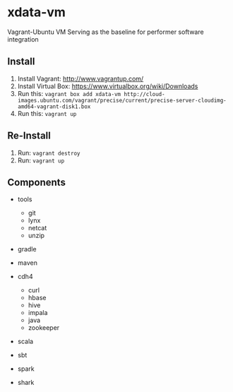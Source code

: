 xdata-vm
========

Vagrant-Ubuntu VM Serving as the baseline for performer software integration

Install
-------
1. Install Vagrant: http://www.vagrantup.com/
2. Install Virtual Box: https://www.virtualbox.org/wiki/Downloads
3. Run this: `vagrant box add xdata-vm http://cloud-images.ubuntu.com/vagrant/precise/current/precise-server-cloudimg-amd64-vagrant-disk1.box`
4. Run this: `vagrant up`

Re-Install
----------
1. Run: `vagrant destroy`
2. Run: `vagrant up`

Components
----------
- tools
  - git
  - lynx
  - netcat
  - unzip

- gradle
- maven

- cdh4 
  - curl
  - hbase
  - hive
  - impala
  - java
  - zookeeper

- scala
- sbt
- spark
- shark
